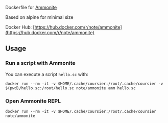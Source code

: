 Dockerfile for [Ammonite](https://github.com/lihaoyi/Ammonite)

Based on alpine for minimal size

Docker Hub: [https://hub.docker.com/r/note/ammonite](https://hub.docker.com/r/note/ammonite)

## Usage

### Run a script with Ammonite

You can execute a script `hello.sc` with:

```
docker run --rm -it -v $HOME/.cache/coursier:/root/.cache/coursier -v $(pwd)/hello.sc:/root/hello.sc note/ammonite amm hello.sc
```

### Open Ammonite REPL

```
docker run --rm -it -v $HOME/.cache/coursier:/root/.cache/coursier note/ammonite
```
